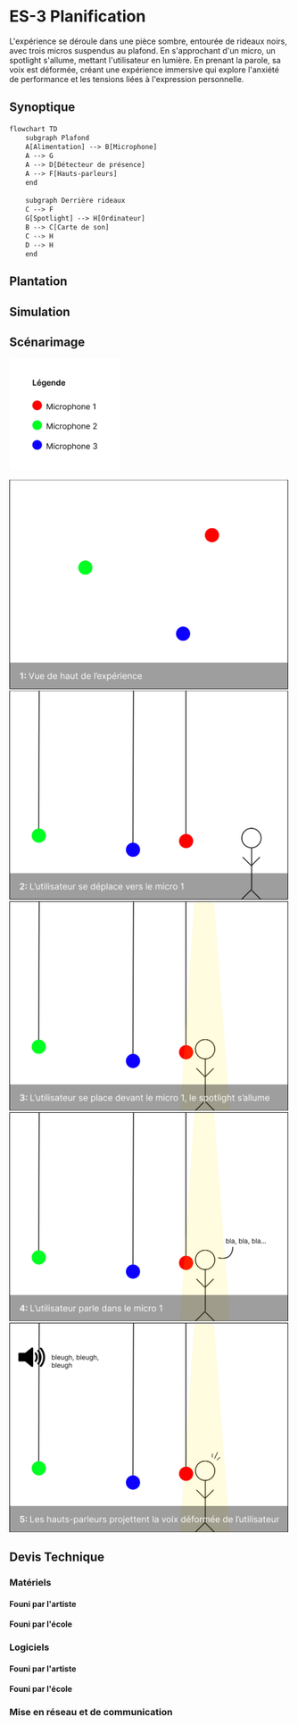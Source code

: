 # ES-3 Planification

L'expérience se déroule dans une pièce sombre, entourée de rideaux noirs, avec trois micros suspendus au plafond. En s'approchant d'un micro, un spotlight s'allume, mettant l'utilisateur en lumière. En prenant la parole, sa voix est déformée, créant une expérience immersive qui explore l'anxiété de performance et les tensions liées à l'expression personnelle.

## Synoptique
```mermaid
flowchart TD
    subgraph Plafond
    A[Alimentation] --> B[Microphone]
    A --> G
    A --> D[Détecteur de présence]
    A --> F[Hauts-parleurs]
    end

    subgraph Derrière rideaux
    C --> F
    G[Spotlight] --> H[Ordinateur]
    B --> C[Carte de son]
    C --> H
    D --> H
    end
```

## Plantation

## Simulation

## Scénarimage
<img src="./images/scenarimage_legende.png" width="200"/>

<img src="./images/scenarimage_1.jpg" width="500"/> <img src="./images/scenarimage_2.jpg" width="500"/> <img src="./images/scenarimage_3.jpg" width="500"/> <img src="./images/scenarimage_4.jpg" width="500"/> <img src="./images/scenarimage_5.jpg" width="500"/>


## Devis Technique

### Matériels

#### Founi par l'artiste

#### Founi par l'école

### Logiciels

#### Founi par l'artiste

#### Founi par l'école

### Mise en réseau et de communication
